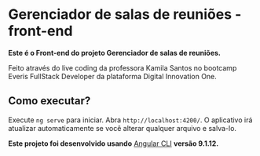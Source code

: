 # Gerenciador de salas de reuniões - front-end

**Este é o Front-end do projeto Gerenciador de salas de reuniões.**

Feito através do live coding da professora Kamila Santos no bootcamp Everis FullStack Developer da plataforma Digital Innovation One.

## Como executar?

Execute `ng serve` para iniciar. Abra `http://localhost:4200/`. O aplicativo irá atualizar automaticamente se você alterar qualquer arquivo e salva-lo.



**Este projeto foi desenvolvido usando** [Angular CLI](https://github.com/angular/angular-cli) **versão 9.1.12.**



